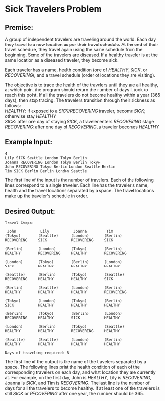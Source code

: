 # Sick Travelers Problem
## Premise:

A group of independent travelers are traveling around the world. Each day they travel to a new location as per their travel schedule. At the end of their travel schedule, they travel again using the same schedule from the beginning. Some of the travelers are diseased. If a healthy traveler is at the same location as a diseased traveler, they become sick.

Each traveler has a name, health condition (one of *HEALTHY*, *SICK*, or *RECOVERING*), and a travel schedule (order of locations they are visiting).

The objective is to trace the health of the travelers until they are all healthy, at which point the program should return the number of days it took to reach this point. If all the travelers do not become healthy within a year (365 days), then stop tracing. The travelers transition through their sickness as follows:  
*HEALTHY*: if exposed to a *SICK/RECOVERING* traveler, become *SICK*; otherwise stay *HEALTHY*  
*SICK*: after one day of staying *SICK*, a traveler enters *RECOVERING* stage  
*RECOVERING*: after one day of *RECOVERING*, a traveler becomes *HEALTHY*  

## Example Input:
```
4
Lily SICK Seattle London Tokyo Berlin
Joanna RECOVERING London Tokyo Berlin Tokyo
John RECOVERING Tokyo Berlin London Seattle Berlin
Tim SICK Berlin Berlin London Seattle
```
The first line of the input is the number of travelers. Each of the following lines correspond to a single traveler. Each line has the traveler's name, health and the travel locations separated by a space. The travel locations make up the traveler's schedule in order.

## Desired Output:
```
Travel Steps:

 John           Lily           Joanna         Tim           
(Tokyo)        (Seattle)      (London)       (Berlin)       
RECOVERING     SICK           RECOVERING     SICK           

(Berlin)       (London)       (Tokyo)        (Berlin)       
HEALTHY        RECOVERING     HEALTHY        RECOVERING     

(London)       (Tokyo)        (Berlin)       (London)       
SICK           HEALTHY        HEALTHY        HEALTHY        

(Seattle)      (Berlin)       (Tokyo)        (Seattle)      
RECOVERING     HEALTHY        HEALTHY        SICK           

(Berlin)       (Seattle)      (London)       (Berlin)       
HEALTHY        HEALTHY        HEALTHY        RECOVERING     

(Tokyo)        (London)       (Tokyo)        (Berlin)       
SICK           HEALTHY        HEALTHY        HEALTHY        

(Berlin)       (Tokyo)        (Berlin)       (London)       
RECOVERING     HEALTHY        SICK           HEALTHY        

(London)       (Berlin)       (Tokyo)        (Seattle)      
HEALTHY        HEALTHY        RECOVERING     HEALTHY        

(Seattle)      (Seattle)      (London)       (Berlin)       
HEALTHY        HEALTHY        HEALTHY        HEALTHY        

Days of traveling required: 8
```
The first line of the output is the name of the travelers separated by a space. The following lines print the health condition of each of the corresponding travelers on each day, and what location they are currently at. For example, on the first day, John is *HEALTHY*, Lily is *RECOVERING*, Joanna is *SICK*, and Tim is *RECOVERING*. The last line is the number of days for all the travelers to become healthy. If at least one of the travelers is still *SICK* or *RECOVERING* after one year, the number should be 365.
